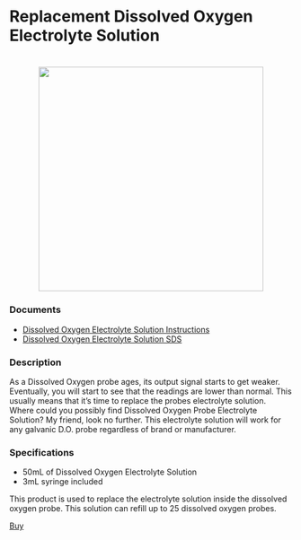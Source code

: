 # Replacement Dissolved Oxygen Electrolyte Solution

<h1 align="center">
  <img src="./DO-Electrolyte-Solution-01.jpg" width="400"></a>
</h1>

### Documents
* [ Dissolved Oxygen Electrolyte Solution Instructions](./do_electrolyte_solution_instructions.pdf)
* [ Dissolved Oxygen Electrolyte Solution SDS](./Dissolved-Oxygen-Electrolyte-Solution-SDS.pdf)

### Description

As a Dissolved Oxygen probe ages, its output signal starts to get weaker. Eventually, you will start to see that the readings are lower than normal. This usually means that it’s time to replace the probes electrolyte solution. Where could you possibly find Dissolved Oxygen Probe Electrolyte Solution? My friend, look no further. This electrolyte solution will work for any galvanic D.O. probe regardless of brand or manufacturer.

### Specifications

* 50mL of Dissolved Oxygen Electrolyte Solution 
* 3mL syringe included

This product is used to replace the electrolyte solution inside the dissolved oxygen probe. This solution can refill up to 25 dissolved oxygen probes.

[Buy](https://atlas-scientific.com/calibration-solutions/dissolved-oxygen-electrolyte-solution/)


